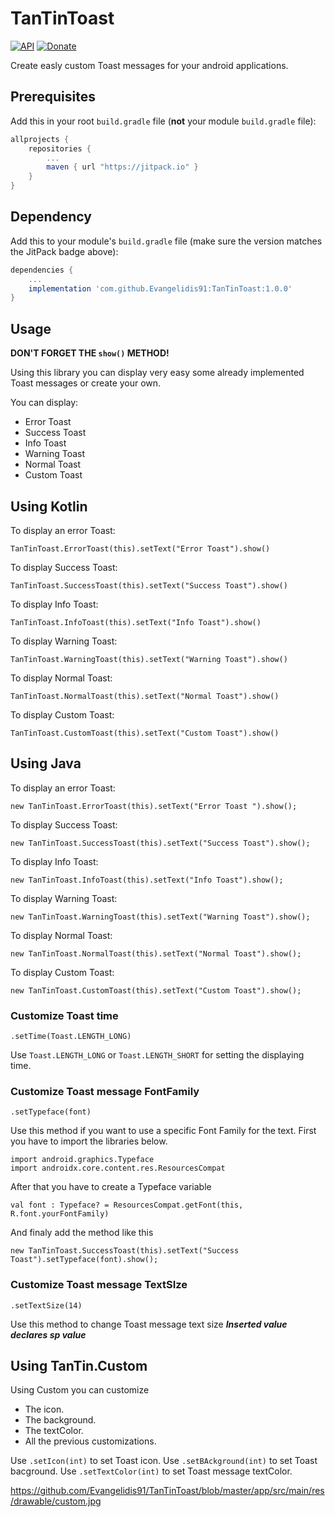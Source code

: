 # TanTinToast
[![API](https://img.shields.io/badge/API-14%2B-brightgreen.svg?style=flat)](https://android-arsenal.com/api?level=15)  [![Donate](https://img.shields.io/badge/Donate-PayPal-green.svg)](https://www.paypal.me/grenderg)

Create easly custom Toast messages for your android applications.

## Prerequisites

Add this in your root `build.gradle` file (**not** your module `build.gradle` file):

```gradle
allprojects {
	repositories {
		...
		maven { url "https://jitpack.io" }
	}
}
```

## Dependency

Add this to your module's `build.gradle` file (make sure the version matches the JitPack badge above):

```gradle
dependencies {
	...
	implementation 'com.github.Evangelidis91:TanTinToast:1.0.0'
}
```

## Usage

**DON'T FORGET THE `show()` METHOD!**

Using this library you can display very easy some already implemented Toast messages or create your own.

You can display:
* Error Toast
* Success Toast
* Info Toast
* Warning Toast
* Normal Toast
* Custom Toast


## Using Kotlin

To display an error Toast:
``` 
TanTinToast.ErrorToast(this).setText("Error Toast").show()
```

To display Success Toast:
``` 
TanTinToast.SuccessToast(this).setText("Success Toast").show()
```

To display Info Toast:
``` 
TanTinToast.InfoToast(this).setText("Info Toast").show()
```

To display Warning Toast:
``` 
TanTinToast.WarningToast(this).setText("Warning Toast").show()
```

To display Normal Toast:
``` 
TanTinToast.NormalToast(this).setText("Normal Toast").show()
```

To display Custom Toast:
``` 
TanTinToast.CustomToast(this).setText("Custom Toast").show()
```

## Using Java

To display an error Toast:
``` 
new TanTinToast.ErrorToast(this).setText("Error Toast ").show();
```

To display Success Toast:
``` 
new TanTinToast.SuccessToast(this).setText("Success Toast").show();
```

To display Info Toast:
``` 
new TanTinToast.InfoToast(this).setText("Info Toast").show();
```

To display Warning Toast:
``` 
new TanTinToast.WarningToast(this).setText("Warning Toast").show();
```

To display Normal Toast:
``` 
new TanTinToast.NormalToast(this).setText("Normal Toast").show();
```

To display Custom Toast:
``` 
new TanTinToast.CustomToast(this).setText("Custom Toast").show();
```

### Customize Toast time
```
.setTime(Toast.LENGTH_LONG)
```
Use ```Toast.LENGTH_LONG``` or ```Toast.LENGTH_SHORT``` for setting the displaying time.



### Customize Toast message FontFamily
```
.setTypeface(font)
```
Use this method if you want to use a specific Font Family for the text. First you have to import the libraries below.
```
import android.graphics.Typeface
import androidx.core.content.res.ResourcesCompat
```
After that you have to create a Typeface variable
```
val font : Typeface? = ResourcesCompat.getFont(this, R.font.yourFontFamily)
```
And finaly add the method like this
```
new TanTinToast.SuccessToast(this).setText("Success Toast").setTypeface(font).show();
```


### Customize Toast message TextSIze
```
.setTextSize(14)
```
Use this method to change Toast message text size ***Inserted value declares sp value***



## Using TanTin.Custom
Using Custom you can customize
* The icon.
* The background.
* The textColor.
* All the previous customizations.

Use ```.setIcon(int)``` to set Toast icon.
Use ```.setBAckground(int)``` to set Toast bacground.
Use ```.setTextColor(int)``` to set Toast message textColor.


https://github.com/Evangelidis91/TanTinToast/blob/master/app/src/main/res/drawable/custom.jpg
